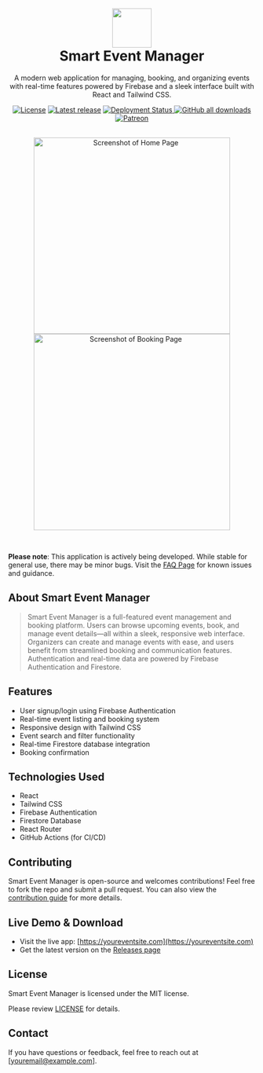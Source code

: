 <h1 align="center" style="border-bottom: none">
  <div>
    <a href="https://youreventsite.com">
      <img src="assets/logo.png" width="80" />
    </a>
  </div>
  Smart Event Manager
</h1>

<p align="center">A modern web application for managing, booking, and organizing events with real-time features powered by Firebase and a sleek interface built with React and Tailwind CSS.</p>

<div align="center">
  <a href="https://github.com/yourusername/smart-event-manager/blob/main/LICENSE"
    ><img src="https://img.shields.io/github/license/yourusername/smart-event-manager" alt="License"
  /></a>
  <a href="https://github.com/yourusername/smart-event-manager/releases"
    ><img src="https://img.shields.io/github/v/release/yourusername/smart-event-manager?label=latest%20release" alt="Latest release"
  /></a>
  <a href="https://github.com/yourusername/smart-event-manager/actions">
    <img src="https://github.com/yourusername/smart-event-manager/actions/workflows/deploy.yml/badge.svg?branch=main" alt="Deployment Status">
  </a>
  <a href="https://github.com/yourusername/smart-event-manager/releases">
    <img alt="GitHub all downloads" src="https://img.shields.io/github/downloads/yourusername/smart-event-manager/total?color=lightgrey">
  </a>
  <a href="https://www.patreon.com/yourusername"
    ><img src="https://img.shields.io/badge/sponsor-patreon-blue" alt="Patreon"
  /></a>
</div>

<br />
<p align="center">
  <a href="https://youreventsite.com" target="_blank"
    ><img src="assets/screenshots/homepage.png" alt="Screenshot of Home Page" width="400" />
  </a>
  <a href="https://youreventsite.com" target="_blank"
    ><img src="assets/screenshots/booking.png" alt="Screenshot of Booking Page" width="400" />
  </a>
</p>
<br />

**Please note**: This application is actively being developed. While stable for general use, there may be minor bugs. Visit the [FAQ Page](https://youreventsite.com/faq) for known issues and guidance.

## About Smart Event Manager

> Smart Event Manager is a full-featured event management and booking platform. Users can browse upcoming events, book, and manage event details—all within a sleek, responsive web interface. Organizers can create and manage events with ease, and users benefit from streamlined booking and communication features. Authentication and real-time data are powered by Firebase Authentication and Firestore.

## Features

- User signup/login using Firebase Authentication
- Real-time event listing and booking system
- Responsive design with Tailwind CSS
- Event search and filter functionality
- Real-time Firestore database integration
- Booking confirmation

## Technologies Used

- React
- Tailwind CSS
- Firebase Authentication
- Firestore Database
- React Router
- GitHub Actions (for CI/CD)

## Contributing

Smart Event Manager is open-source and welcomes contributions! Feel free to fork the repo and submit a pull request. You can also view the [contribution guide](https://github.com/yourusername/smart-event-manager/blob/main/CONTRIBUTING.md) for more details.

## Live Demo & Download

- Visit the live app: [https://youreventsite.com](https://youreventsite.com)
- Get the latest version on the [Releases page](https://github.com/yourusername/smart-event-manager/releases)

## License

Smart Event Manager is licensed under the MIT license.

Please review [LICENSE](https://github.com/yourusername/smart-event-manager/blob/main/LICENSE) for details.

## Contact

If you have questions or feedback, feel free to reach out at [youremail@example.com].
